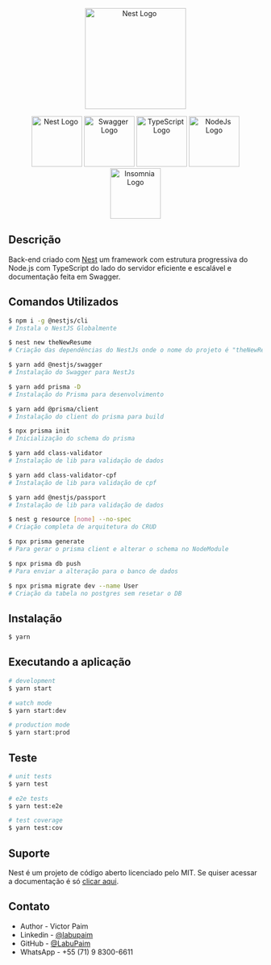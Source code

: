<p align="center">
  <img src="public\img\labuPaim-SemFundo.png" width="200" alt="Nest Logo" />
</p>

<p align="center">
  <a href="https://docs.nestjs.com/" target="blank"><img src="public\img\nest.png" width="100" alt="Nest Logo" /></a>
  <a href="https://swagger.io/" target="blank"><img src="public\img\swagger.png" width="100" alt="Swagger Logo" /></a>
  <a href="https://www.typescriptlang.org/" target="blank"><img src="public\img\TS.png" width="100" alt="TypeScript Logo"/></a>
  <a href="https://nodejs.org/en/" target="blank"><img src="public\img\node.png" width="100"  alt="NodeJs Logo" /></a>
  <a href="https://insomnia.rest/" target="blank"><img src="public\img\insomnia.png" width="100"  alt="Insomnia Logo" /></a>

</p>

## Descrição

Back-end criado com [Nest](https://github.com/nestjs/nest) um framework com estrutura progressiva do Node.js com TypeScript do lado do servidor eficiente e escalável e documentação feita em Swagger.

## Comandos Utilizados

```bash
$ npm i -g @nestjs/cli
# Instala o NestJS Globalmente
```

```bash
$ nest new theNewResume
# Criação das dependências do NestJs onde o nome do projeto é "theNewResume"
```

```bash
$ yarn add @nestjs/swagger
# Instalação do Swagger para NestJs
```

```bash
$ yarn add prisma -D
# Instalação do Prisma para desenvolvimento
```

```bash
$ yarn add @prisma/client
# Instalação do client do prisma para build
```

```bash
$ npx prisma init
# Inicialização do schema do prisma
```

```bash
$ yarn add class-validator
# Instalação de lib para validação de dados
```

```bash
$ yarn add class-validator-cpf
# Instalação de lib para validação de cpf
```

```bash
$ yarn add @nestjs/passport
# Instalação de lib para validação de dados
```

```bash
$ nest g resource [nome] --no-spec
# Criação completa de arquitetura do CRUD
```

```bash
$ npx prisma generate
# Para gerar o prisma client e alterar o schema no NodeModule
```

```bash
$ npx prisma db push
# Para enviar a alteração para o banco de dados
```

```bash
$ npx prisma migrate dev --name User
# Criação da tabela no postgres sem resetar o DB
```

## Instalação

```bash
$ yarn
```

## Executando a aplicação

```bash
# development
$ yarn start

# watch mode
$ yarn start:dev

# production mode
$ yarn start:prod
```

## Teste

```bash
# unit tests
$ yarn test

# e2e tests
$ yarn test:e2e

# test coverage
$ yarn test:cov
```

## Suporte

Nest é um projeto de código aberto licenciado pelo MIT. Se quiser acessar a documentação é só [clicar aqui](https://docs.nestjs.com/).

## Contato

- Author - Victor Paim
- Linkedin - [@labupaim](https://www.linkedin.com/in/labupaim/)
- GitHub - [@LabuPaim](https://github.com/LabuPaim)
- WhatsApp - +55 (71) 9 8300-6611

